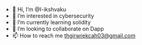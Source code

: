 - 👋 Hi, I’m @I-ikshvaku
- 👀 I’m interested in cybersecurity
- 🌱 I’m currently learning solidity
- 💞️ I’m looking to collaborate on Dapp
- 📫 How to reach me thgirwrekcah03@gmail.com

<!---
I-ikshvaku/I-ikshvaku is a ✨ special ✨ repository because its `README.md` (this file) appears on your GitHub profile.
You can click the Preview link to take a look at your changes.
--->
